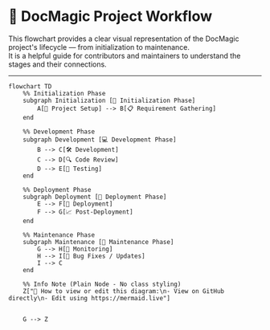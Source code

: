 # 🌟 DocMagic Project Workflow

This flowchart provides a clear visual representation of the DocMagic project's lifecycle — from initialization to maintenance.  
It is a helpful guide for contributors and maintainers to understand the stages and their connections.

---
```mermaid
flowchart TD
    %% Initialization Phase
    subgraph Initialization [🚀 Initialization Phase]
        A[📁 Project Setup] --> B[📋 Requirement Gathering]
    end

    %% Development Phase
    subgraph Development [💻 Development Phase]
        B --> C[🛠 Development]
        C --> D[🔍 Code Review]
        D --> E[🧪 Testing]
    end

    %% Deployment Phase
    subgraph Deployment [🚢 Deployment Phase]
        E --> F[🚀 Deployment]
        F --> G[📈 Post-Deployment]
    end

    %% Maintenance Phase
    subgraph Maintenance [🔧 Maintenance Phase]
        G --> H[📡 Monitoring]
        H --> I[🔁 Bug Fixes / Updates]
        I --> C
    end

    %% Info Note (Plain Node - No class styling)
    Z["📘 How to view or edit this diagram:\n- View on GitHub directly\n- Edit using https://mermaid.live"]
 

    G --> Z

